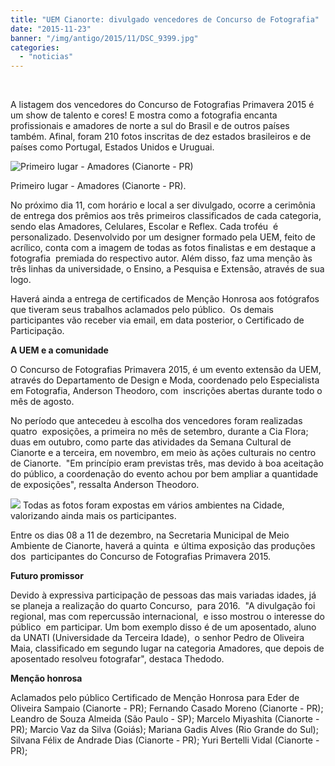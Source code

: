 ```yaml
---
title: "UEM Cianorte: divulgado vencedores de Concurso de Fotografia"
date: "2015-11-23"
banner: "/img/antigo/2015/11/DSC_9399.jpg"
categories: 
  - "noticias"
---
```





 

A listagem dos vencedores do Concurso de Fotografias Primavera 2015 é um show de talento e cores! E mostra como a fotografia encanta profissionais e amadores de norte a sul do Brasil e de outros países também. Afinal, foram 210 fotos inscritas de dez estados brasileiros e de países como Portugal, Estados Unidos e Uruguai.

<!-- more -->


![Primeiro lugar - Amadores (Cianorte - PR)](/img/antigo/2015/11/Amador-1-lugar-e1448320844776.jpg) 

Primeiro lugar - Amadores (Cianorte - PR).

No próximo dia 11, com horário e local a ser divulgado, ocorre a cerimônia de entrega dos prêmios aos três primeiros classificados de cada categoria, sendo elas Amadores, Celulares, Escolar e Reflex. Cada troféu  é personalizado. Desenvolvido por um designer formado pela UEM, feito de acrílico, conta com a imagem de todas as fotos finalistas e em destaque a fotografia  premiada do respectivo autor. Além disso, faz uma menção às três linhas da universidade, o Ensino, a Pesquisa e Extensão, através de sua logo.

Haverá ainda a entrega de certificados de Menção Honrosa aos fotógrafos que tiveram seus trabalhos aclamados pelo público.  Os demais participantes vão receber via email, em data posterior, o Certificado de Participação.

**A UEM e a comunidade**

O Concurso de Fotografias Primavera 2015, é um evento extensão da UEM, através do Departamento de Design e Moda, coordenado pelo Especialista em Fotografia, Anderson Theodoro, com  inscrições abertas durante todo o mês de agosto.

No período que antecedeu à escolha dos vencedores foram realizadas quatro  exposições, a primeira no mês de setembro, durante a Cia Flora; duas em outubro, como parte das atividades da Semana Cultural de Cianorte e a terceira, em novembro, em meio às ações culturais no centro de Cianorte.  "Em princípio eram previstas três, mas devido à boa aceitação do público, a coordenação do evento achou por bem ampliar a quantidade de exposições", ressalta Anderson Theodoro.

![](/img/antigo/2015/11/DSC_9399.jpg) 
Todas as fotos foram expostas em vários ambientes na Cidade, valorizando ainda mais os participantes.

Entre os dias 08 a 11 de dezembro, na Secretaria Municipal de Meio Ambiente de Cianorte, haverá a quinta  e última exposição das produções dos  participantes do Concurso de Fotografias Primavera 2015.

**Futuro promissor**

Devido à expressiva participação de pessoas das mais variadas idades, já se planeja a realização do quarto Concurso,  para 2016.  "A divulgação foi regional, mas com repercussão internacional,  e isso mostrou o interesse do público  em participar. Um bom exemplo disso é de um aposentado, aluno da UNATI (Universidade da Terceira Idade),  o senhor Pedro de Oliveira Maia, classificado em segundo lugar na categoria Amadores, que depois de aposentado resolveu fotografar", destaca Thedodo.

**Menção honrosa**

Aclamados pelo público Certificado de Menção Honrosa para Eder de Oliveira Sampaio (Cianorte - PR); Fernando Casado Moreno (Cianorte - PR); Leandro de Souza Almeida (São Paulo - SP); Marcelo Miyashita (Cianorte - PR); Marcio Vaz da Silva (Goiás); Mariana Gadis Alves (Rio Grande do Sul); Silvana Félix de Andrade Dias (Cianorte - PR); Yuri Bertelli Vidal (Cianorte - PR);
